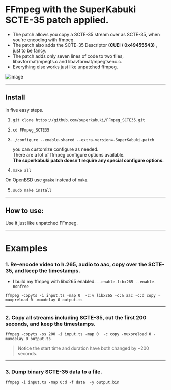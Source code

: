 # FFmpeg with the SuperKabuki SCTE-35 patch applied.


* The patch  allows you copy a SCTE-35 stream over as SCTE-35, when you're encoding with ffmpeg.
* The patch also adds the SCTE-35 Descriptor __(CUEI / 0x49455543)__ , just to be fancy.
* The patch adds only seven lines of code to two files, libavformat/mpegts.c and libavformat/mpegtsenc.c.
* Everything else works just like unpatched ffmpeg.

![image](https://github.com/user-attachments/assets/365d971f-3154-4b18-a239-3009c027aae3)



---


## Install  

in five easy steps.


1.    `git clone https://github.com/superkabuki/FFmpeg_SCTE35.git`

2.    `cd FFmpeg_SCTE35`

3.    `./configure --enable-shared --extra-version=-SuperKabuki-patch` 
 
      you can customize configure as needed. <br>
      There are a lot of ffmpeg configure options available. <br>
      __The superkabuki patch doesn't require any special configure options.__
      
  

4.    `make all` 

  On OpenBSD use `gmake` instead of `make`.

5.    `sudo make install` 



 
---

## How to use:

Use it just like unpatched FFmpeg.

---

# Examples

### 1.  Re-encode video to h.265, audio to aac, copy over the SCTE-35, and keep the timestamps.

* I build my ffmpeg with libx265 enabled. `--enable-libx265 --enable-nonfree`
```smalltalk
ffmpeg -copyts -i input.ts -map 0  -c:v libx265 -c:a aac -c:d copy -muxpreload 0 -muxdelay 0 output.ts
```

---


### 2. Copy all streams including SCTE-35, cut the first 200 seconds, and keep the timestamps.


```smalltalk
ffmpeg -copyts -ss 200 -i input.ts -map 0  -c copy -muxpreload 0 -muxdelay 0 output.ts
```

> Notice the start time and duration have both changed by ~200 seconds.

---

### 3. Dump binary SCTE-35 data to a file.
```smalltalk
ffmpeg -i input.ts -map 0:d -f data  -y output.bin
```
